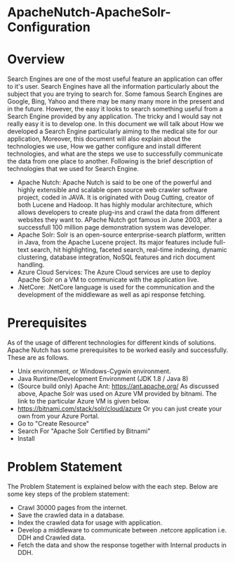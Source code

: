 # ApacheNutch-ApacheSolr-Configuration

# Overview

Search Engines are one of the most useful feature an application can offer to it's user. Search
Engines have all the information particularly about the subject that you are trying to search for.
Some famous Search Engines are Google, Bing, Yahoo and there may be many many more in the
present and in the future. However, the easy it looks to search something useful from a Search
Engine provided by any application. The tricky and I would say not really easy it is to develop one.
In this document we will talk about How we developed a Search Engine particularly aiming to the
medical site for our application, Moreover, this document will also explain about the technologies
we use, How we gather configure and install different technologies, and what are the steps we use
to successfully communicate the data from one place to another.
Following is the brief description of technologies that we used for Search Engine.
* Apache Nutch: Apache Nutch is said to be one of the powerful and highly extensible and
scalable open source web crawler software project, coded in JAVA. It is originated with Doug
Cutting, creator of both Lucene and Hadoop. It has highly modular architecture, which
allows developers to create plug-ins and crawl the data from different websites they want to.
APache Nutch got famous in June 2003, after a successfull 100 million page demonstration
system was developer.
* Apache Solr: Solr is an open-source enterprise-search platform, written in Java, from the
Apache Lucene project. Its major features include full-text search, hit highlighting, faceted
search, real-time indexing, dynamic clustering, database integration, NoSQL features and
rich document handling.
* Azure Cloud Services: The Azure Cloud services are use to deploy Apache Solr on a VM
to communicate with the application live.
* .NetCore: .NetCore language is used for the communication and the development of the
middleware as well as api response fetching.


# Prerequisites
As of the usage of different technologies for different kinds of solutions. Apache Nutch has some
prerequisites to be worked easily and successfully. These are as follows.
* Unix environment, or Windows-Cygwin environment.
* Java Runtime/Development Environment (JDK 1.8 / Java 8)
* (Source build only) Apache Ant: https://ant.apache.org/
As discussed above, Apache Solr was used on Azure VM provided by bitnami. The link to the
particular Azure VM is given below.
* https://bitnami.com/stack/solr/cloud/azure
Or you can just create your own from your Azure Portal.
* Go to "Create Resource"
* Search For "Apache Solr Certified by Bitnami"
* Install


# Problem Statement
The Problem Statement is explained below with the each step.
Below are some key steps of the problem statement:
* Crawl 30000 pages from the internet.
* Save the crawled data in a database.
* Index the crawled data for usage with application.
* Develop a middleware to communicate between .netcore application i.e. DDH and Crawled
data.
* Fetch the data and show the response together with Internal products in DDH.
